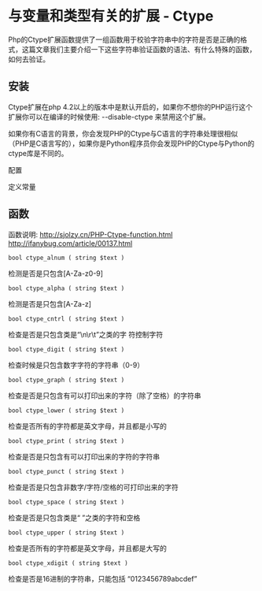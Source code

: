 # 与变量和类型有关的扩展 - Ctype

Php的Ctype扩展函数提供了一组函数用于校验字符串中的字符是否是正确的格式，这篇文章我们主要介绍一下这些字符串验证函数的语法、有什么特殊的函数，如何去验证。


## 安装

Ctype扩展在php 4.2以上的版本中是默认开启的，如果你不想你的PHP运行这个扩展你可以在编译的时候使用: --disable-ctype 来禁用这个扩展。

如果你有C语言的背景，你会发现PHP的Ctype与C语言的字符串处理很相似（PHP是C语言写的），如果你是Python程序员你会发现PHP的Ctype与Python的ctype库是不同的。


配置



定义常量



## 函数

函数说明:
     http://sjolzy.cn/PHP-Ctype-function.html
     http://ifanybug.com/article/00137.html

`bool ctype_alnum ( string $text )`

检测是否是只包含[A-Za-z0-9]

`bool ctype_alpha ( string $text )`

检测是否是只包含[A-Za-z]

`bool ctype_cntrl ( string $text )`

检查是否是只包含类是“\n\r\t”之类的字 符控制字符

`bool ctype_digit ( string $text )`

检查时候是只包含数字字符的字符串（0-9）

`bool ctype_graph ( string $text )`

检查是否是只包含有可以打印出来的字符（除了空格）的字符串

`bool ctype_lower ( string $text )`

检查是否所有的字符都是英文字母，并且都是小写的

`bool ctype_print ( string $text )`

检查是否是只包含有可以打印出来的字符的字符串

`bool ctype_punct ( string $text )`

检查是否是只包含非数字/字符/空格的可打印出来的字符

`bool ctype_space ( string $text )`

检查是否是只包含类是“ ”之类的字符和空格

`bool ctype_upper ( string $text )`

检查是否所有的字符都是英文字母，并且都是大写的

`bool ctype_xdigit ( string $text )`

检查是否是16进制的字符串，只能包括 “0123456789abcdef”

